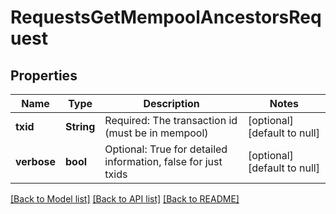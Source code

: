 # RequestsGetMempoolAncestorsRequest

## Properties
Name | Type | Description | Notes
------------ | ------------- | ------------- | -------------
**txid** | **String** | Required: The transaction id (must be in mempool) | [optional] [default to null]
**verbose** | **bool** | Optional: True for detailed information, false for just txids | [optional] [default to null]

[[Back to Model list]](../README.md#documentation-for-models) [[Back to API list]](../README.md#documentation-for-api-endpoints) [[Back to README]](../README.md)


